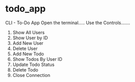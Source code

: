 # todo_app

CLI - To-Do App
Open the terminal.....
Use the Controls.......

1) Show All Users
2) Show User by ID
3) Add New User
4) Delete User
5) Add New Todo
6) Show Todos By User ID
7) Update Todo Status
8) Delete Todo
9) Close Connection
